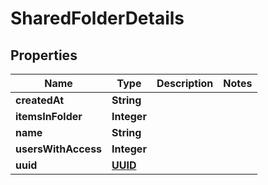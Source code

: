 # SharedFolderDetails

## Properties
Name | Type | Description | Notes
------------ | ------------- | ------------- | -------------
**createdAt** | **String** |  | 
**itemsInFolder** | **Integer** |  | 
**name** | **String** |  | 
**usersWithAccess** | **Integer** |  | 
**uuid** | [**UUID**](UUID.md) |  | 
